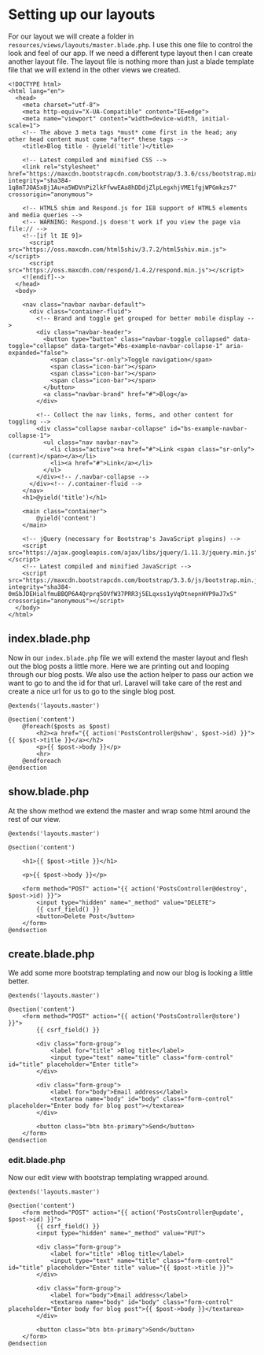 # Setting up our layouts

For our layout we will create a folder in `resources/views/layouts/master.blade.php`. I use this one file to control the look and feel of our app. If we need a different type layout then  I can create another layout file. The layout file is nothing more than just a blade template file that we will extend in the other views we created.

```
<!DOCTYPE html>
<html lang="en">
  <head>
    <meta charset="utf-8">
    <meta http-equiv="X-UA-Compatible" content="IE=edge">
    <meta name="viewport" content="width=device-width, initial-scale=1">
    <!-- The above 3 meta tags *must* come first in the head; any other head content must come *after* these tags -->
    <title>Blog title - @yield('title')</title>

    <!-- Latest compiled and minified CSS -->
    <link rel="stylesheet" href="https://maxcdn.bootstrapcdn.com/bootstrap/3.3.6/css/bootstrap.min.css" integrity="sha384-1q8mTJOASx8j1Au+a5WDVnPi2lkFfwwEAa8hDDdjZlpLegxhjVME1fgjWPGmkzs7" crossorigin="anonymous">

    <!-- HTML5 shim and Respond.js for IE8 support of HTML5 elements and media queries -->
    <!-- WARNING: Respond.js doesn't work if you view the page via file:// -->
    <!--[if lt IE 9]>
      <script src="https://oss.maxcdn.com/html5shiv/3.7.2/html5shiv.min.js"></script>
      <script src="https://oss.maxcdn.com/respond/1.4.2/respond.min.js"></script>
    <![endif]-->
  </head>
  <body>

    <nav class="navbar navbar-default">
      <div class="container-fluid">
        <!-- Brand and toggle get grouped for better mobile display -->
        <div class="navbar-header">
          <button type="button" class="navbar-toggle collapsed" data-toggle="collapse" data-target="#bs-example-navbar-collapse-1" aria-expanded="false">
            <span class="sr-only">Toggle navigation</span>
            <span class="icon-bar"></span>
            <span class="icon-bar"></span>
            <span class="icon-bar"></span>
          </button>
          <a class="navbar-brand" href="#">Blog</a>
        </div>

        <!-- Collect the nav links, forms, and other content for toggling -->
        <div class="collapse navbar-collapse" id="bs-example-navbar-collapse-1">
          <ul class="nav navbar-nav">
            <li class="active"><a href="#">Link <span class="sr-only">(current)</span></a></li>
            <li><a href="#">Link</a></li>
          </ul>
        </div><!-- /.navbar-collapse -->
      </div><!-- /.container-fluid -->
    </nav>
    <h1>@yield('title')</h1>

    <main class="container">
        @yield('content')
    </main>

    <!-- jQuery (necessary for Bootstrap's JavaScript plugins) -->
    <script src="https://ajax.googleapis.com/ajax/libs/jquery/1.11.3/jquery.min.js"></script>
    <!-- Latest compiled and minified JavaScript -->
    <script src="https://maxcdn.bootstrapcdn.com/bootstrap/3.3.6/js/bootstrap.min.js" integrity="sha384-0mSbJDEHialfmuBBQP6A4Qrprq5OVfW37PRR3j5ELqxss1yVqOtnepnHVP9aJ7xS" crossorigin="anonymous"></script>
  </body>
</html>
```

## index.blade.php

Now in our `index.blade.php` file we will extend the master layout and flesh out the blog posts a little more. Here we are printing out and looping through our blog posts. We also use the action helper to pass our action we want to go to and the id for that url. Laravel will take care of the rest and create a nice url for us to go to the single blog post.

```
@extends('layouts.master')

@section('content')
    @foreach($posts as $post)
        <h2><a href="{{ action('PostsController@show', $post->id) }}">{{ $post->title }}</a></h2>
        <p>{{ $post->body }}</p>
        <hr>
    @endforeach
@endsection
```

## show.blade.php

At the show method we extend the master and wrap some html around the rest of our view.

```
@extends('layouts.master')

@section('content')

    <h1>{{ $post->title }}</h1>

    <p>{{ $post->body }}</p>

    <form method="POST" action="{{ action('PostsController@destroy', $post->id) }}">
        <input type="hidden" name="_method" value="DELETE">
        {{ csrf_field() }}
        <button>Delete Post</button>
    </form>
@endsection
```

## create.blade.php

We add some more bootstrap templating and now our blog is looking a little better.

```
@extends('layouts.master')

@section('content')
    <form method="POST" action="{{ action('PostsController@store') }}">
        {{ csrf_field() }}

        <div class="form-group">
            <label for="title" >Blog title</label>
            <input type="text" name="title" class="form-control" id="title" placeholder="Enter title">
        </div>

        <div class="form-group">
            <label for="body">Email address</label>
            <textarea name="body" id="body" class="form-control" placeholder="Enter body for blog post"></textarea>
        </div>

        <button class="btn btn-primary">Send</button>
    </form>
@endsection
```

### edit.blade.php

Now our edit view with bootstrap templating wrapped around.

```
@extends('layouts.master')

@section('content')
    <form method="POST" action="{{ action('PostsController@update', $post->id) }}">
        {{ csrf_field() }}
        <input type="hidden" name="_method" value="PUT">

        <div class="form-group">
            <label for="title" >Blog title</label>
            <input type="text" name="title" class="form-control" id="title" placeholder="Enter title" value="{{ $post->title }}">
        </div>

        <div class="form-group">
            <label for="body">Email address</label>
            <textarea name="body" id="body" class="form-control" placeholder="Enter body for blog post">{{ $post->body }}</textarea>
        </div>

        <button class="btn btn-primary">Send</button>
    </form>
@endsection
```